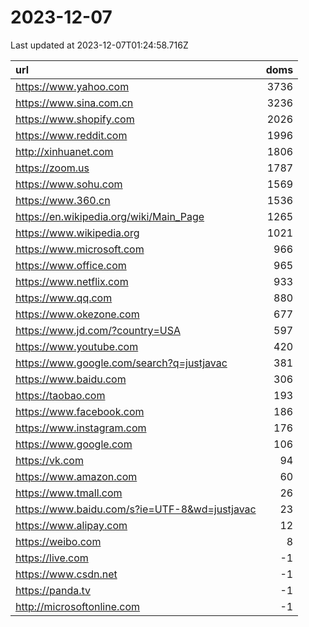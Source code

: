 # 2023-12-07

<!-- BEGIN -->
Last updated at 2023-12-07T01:24:58.716Z

url | doms
:- | -:
https://www.yahoo.com | 3736
https://www.sina.com.cn | 3236
https://www.shopify.com | 2026
https://www.reddit.com | 1996
http://xinhuanet.com | 1806
https://zoom.us | 1787
https://www.sohu.com | 1569
https://www.360.cn | 1536
https://en.wikipedia.org/wiki/Main_Page | 1265
https://www.wikipedia.org | 1021
https://www.microsoft.com | 966
https://www.office.com | 965
https://www.netflix.com | 933
https://www.qq.com | 880
https://www.okezone.com | 677
https://www.jd.com/?country=USA | 597
https://www.youtube.com | 420
https://www.google.com/search?q=justjavac | 381
https://www.baidu.com | 306
https://taobao.com | 193
https://www.facebook.com | 186
https://www.instagram.com | 176
https://www.google.com | 106
https://vk.com | 94
https://www.amazon.com | 60
https://www.tmall.com | 26
https://www.baidu.com/s?ie=UTF-8&wd=justjavac | 23
https://www.alipay.com | 12
https://weibo.com | 8
https://live.com | -1
https://www.csdn.net | -1
https://panda.tv | -1
http://microsoftonline.com | -1
<!-- END -->
